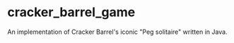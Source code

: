 # cracker_barrel_game
An implementation of Cracker Barrel's iconic "Peg solitaire" written in Java.
